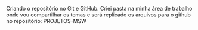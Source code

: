 Criando o repositório no Git e GitHub.
Criei pasta na minha área de trabalho onde vou compartilhar os temas e será replicado os arquivos para o github no repositório: PROJETOS-MSW